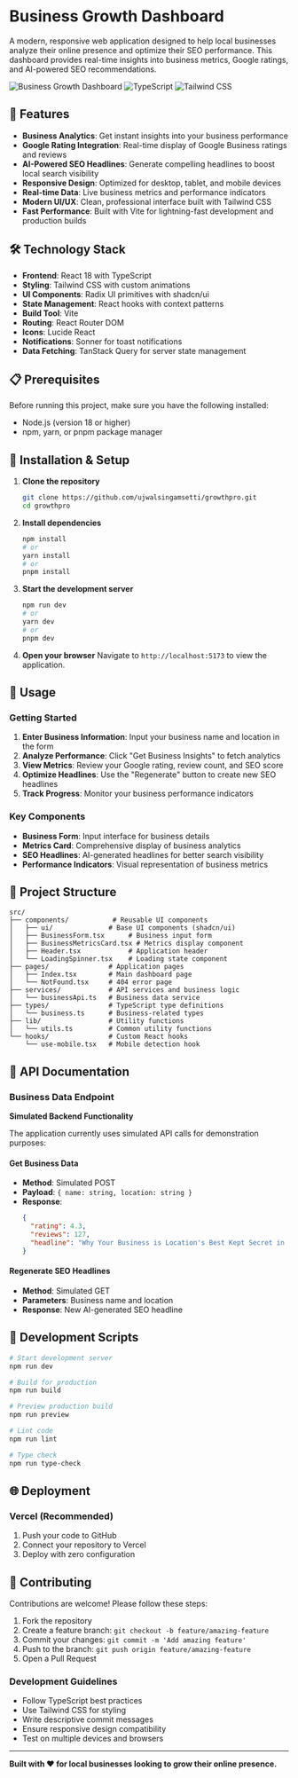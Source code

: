 
# Business Growth Dashboard

A modern, responsive web application designed to help local businesses analyze their online presence and optimize their SEO performance. This dashboard provides real-time insights into business metrics, Google ratings, and AI-powered SEO recommendations.

![Business Growth Dashboard](https://img.shields.io/badge/React-18.3.1-blue) ![TypeScript](https://img.shields.io/badge/TypeScript-Latest-blue) ![Tailwind CSS](https://img.shields.io/badge/Tailwind%20CSS-3.x-38B2AC) 
## 🚀 Features

- **Business Analytics**: Get instant insights into your business performance
- **Google Rating Integration**: Real-time display of Google Business ratings and reviews
- **AI-Powered SEO Headlines**: Generate compelling headlines to boost local search visibility
- **Responsive Design**: Optimized for desktop, tablet, and mobile devices
- **Real-time Data**: Live business metrics and performance indicators
- **Modern UI/UX**: Clean, professional interface built with Tailwind CSS
- **Fast Performance**: Built with Vite for lightning-fast development and production builds

## 🛠️ Technology Stack

- **Frontend**: React 18 with TypeScript
- **Styling**: Tailwind CSS with custom animations
- **UI Components**: Radix UI primitives with shadcn/ui
- **State Management**: React hooks with context patterns
- **Build Tool**: Vite
- **Routing**: React Router DOM
- **Icons**: Lucide React
- **Notifications**: Sonner for toast notifications
- **Data Fetching**: TanStack Query for server state management

## 📋 Prerequisites

Before running this project, make sure you have the following installed:

- Node.js (version 18 or higher)
- npm, yarn, or pnpm package manager

## 🔧 Installation & Setup

1. **Clone the repository**
   ```bash
   git clone https://github.com/ujwalsingamsetti/growthpro.git
   cd growthpro
   ```

2. **Install dependencies**
   ```bash
   npm install
   # or
   yarn install
   # or
   pnpm install
   ```

3. **Start the development server**
   ```bash
   npm run dev
   # or
   yarn dev
   # or
   pnpm dev
   ```

4. **Open your browser**
   Navigate to `http://localhost:5173` to view the application.

## 🎯 Usage

### Getting Started

1. **Enter Business Information**: Input your business name and location in the form
2. **Analyze Performance**: Click "Get Business Insights" to fetch analytics
3. **View Metrics**: Review your Google rating, review count, and SEO score
4. **Optimize Headlines**: Use the "Regenerate" button to create new SEO headlines
5. **Track Progress**: Monitor your business performance indicators

### Key Components

- **Business Form**: Input interface for business details
- **Metrics Card**: Comprehensive display of business analytics
- **SEO Headlines**: AI-generated headlines for better search visibility
- **Performance Indicators**: Visual representation of business metrics

## 📁 Project Structure

```
src/
├── components/           # Reusable UI components
│   ├── ui/              # Base UI components (shadcn/ui)
│   ├── BusinessForm.tsx      # Business input form
│   ├── BusinessMetricsCard.tsx # Metrics display component
│   ├── Header.tsx            # Application header
│   └── LoadingSpinner.tsx    # Loading state component
├── pages/               # Application pages
│   ├── Index.tsx        # Main dashboard page
│   └── NotFound.tsx     # 404 error page
├── services/            # API services and business logic
│   └── businessApi.ts   # Business data service
├── types/               # TypeScript type definitions
│   └── business.ts      # Business-related types
├── lib/                 # Utility functions
│   └── utils.ts         # Common utility functions
└── hooks/               # Custom React hooks
    └── use-mobile.tsx   # Mobile detection hook
```

## 🔌 API Documentation

### Business Data Endpoint

**Simulated Backend Functionality**

The application currently uses simulated API calls for demonstration purposes:

#### Get Business Data
- **Method**: Simulated POST
- **Payload**: `{ name: string, location: string }`
- **Response**: 
  ```json
  {
    "rating": 4.3,
    "reviews": 127,
    "headline": "Why Your Business is Location's Best Kept Secret in 2025"
  }
  ```

#### Regenerate SEO Headlines
- **Method**: Simulated GET
- **Parameters**: Business name and location
- **Response**: New AI-generated SEO headline

## 🚀 Development Scripts

```bash
# Start development server
npm run dev

# Build for production
npm run build

# Preview production build
npm run preview

# Lint code
npm run lint

# Type check
npm run type-check
```

## 🌐 Deployment 

### Vercel (Recommended)
1. Push your code to GitHub
2. Connect your repository to Vercel
3. Deploy with zero configuration


## 🤝 Contributing

Contributions are welcome! Please follow these steps:

1. Fork the repository
2. Create a feature branch: `git checkout -b feature/amazing-feature`
3. Commit your changes: `git commit -m 'Add amazing feature'`
4. Push to the branch: `git push origin feature/amazing-feature`
5. Open a Pull Request

### Development Guidelines

- Follow TypeScript best practices
- Use Tailwind CSS for styling
- Write descriptive commit messages
- Ensure responsive design compatibility
- Test on multiple devices and browsers
---

**Built with ❤️ for local businesses looking to grow their online presence.**
